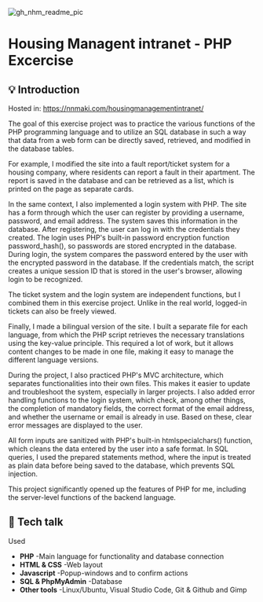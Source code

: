 
![gh_nhm_readme_pic](https://github.com/user-attachments/assets/31cc6169-c77e-4a3a-8be5-4500e7b484c5)

# Housing Managent intranet - PHP Excercise

## 💡 Introduction

Hosted in: https://nnmaki.com/housingmanagementintranet/

The goal of this exercise project was to practice the various functions of the PHP programming language and to utilize an SQL database in such a way that data from a web form can be directly saved, retrieved, and modified in the database tables.

For example, I modified the site into a fault report/ticket system for a housing company, where residents can report a fault in their apartment. The report is saved in the database and can be retrieved as a list, which is printed on the page as separate cards.

In the same context, I also implemented a login system with PHP. The site has a form through which the user can register by providing a username, password, and email address. The system saves this information in the database. After registering, the user can log in with the credentials they created. The login uses PHP's built-in password encryption function password_hash(), so passwords are stored encrypted in the database. During login, the system compares the password entered by the user with the encrypted password in the database. If the credentials match, the script creates a unique session ID that is stored in the user's browser, allowing login to be recognized.

The ticket system and the login system are independent functions, but I combined them in this exercise project. Unlike in the real world, logged-in tickets can also be freely viewed.

Finally, I made a bilingual version of the site. I built a separate file for each language, from which the PHP script retrieves the necessary translations using the key-value principle. This required a lot of work, but it allows content changes to be made in one file, making it easy to manage the different language versions.

During the project, I also practiced PHP's MVC architecture, which separates functionalities into their own files. This makes it easier to update and troubleshoot the system, especially in larger projects. I also added error handling functions to the login system, which check, among other things, the completion of mandatory fields, the correct format of the email address, and whether the username or email is already in use. Based on these, clear error messages are displayed to the user.

All form inputs are sanitized with PHP's built-in htmlspecialchars() function, which cleans the data entered by the user into a safe format. In SQL queries, I used the prepared statements method, where the input is treated as plain data before being saved to the database, which prevents SQL injection.

This project significantly opened up the features of PHP for me, including the server-level functions of the backend language.

## 🔧 Tech talk

Used
- <b>PHP</b> -Main language for functionality and database connection
- <b>HTML & CSS</b> -Web layout
- <b>Javascript</b> -Popup-windows and to confirm actions
- <b>SQL & PhpMyAdmin</b> -Database 
- <b>Other tools</b> -Linux/Ubuntu, Visual Studio Code, Git & Github and Gimp

